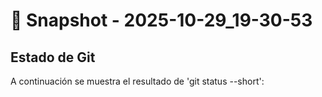 # 📸 Snapshot - 2025-10-29_19-30-53

## Estado de Git
A continuación se muestra el resultado de 'git status --short':


